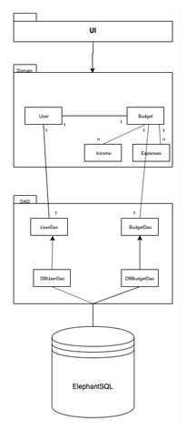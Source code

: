 ![alt text](https://github.com/veliblesku/ot-harjoitustyo2019s/blob/master/dokumentaatio/pakkauskaavio.png "Logo Title Text 1")
